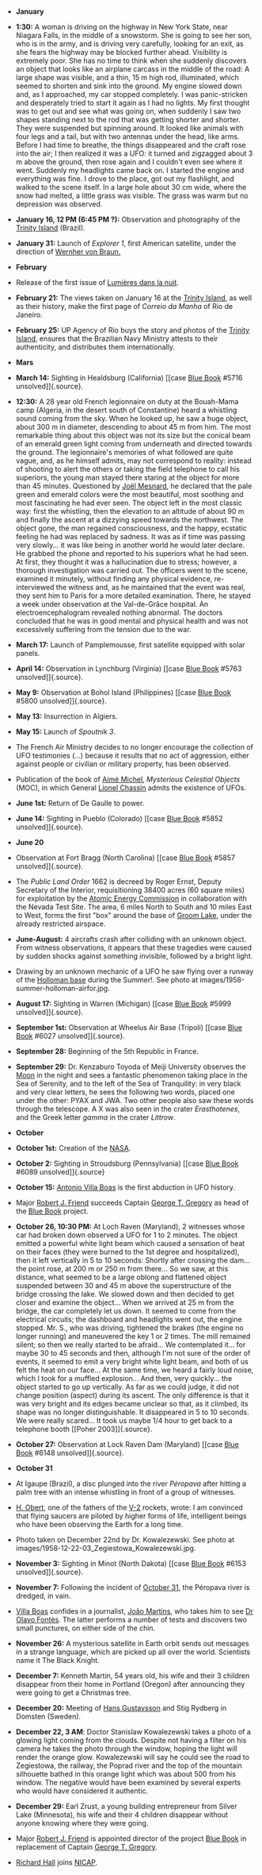 ﻿
- **January**


-   **1:30:** A woman is driving on the highway in New York State, near Niagara Falls, in the middle of a snowstorm. She is going to see her son, who is in the army, and is driving very carefully, looking for an exit, as she fears the highway may be blocked further ahead. Visibility is extremely poor. She has no time to think when she suddenly discovers an object that looks like an airplane carcass in the middle of the road: A large shape was visible, and a thin, 15 m high rod, illuminated, which seemed to shorten and sink into the ground. My engine slowed down and, as I approached, my car stopped completely. I was panic-stricken and desperately tried to start it again as I had no lights. My first thought was to get out and see what was going on, when suddenly I saw two shapes standing next to the rod that was getting shorter and shorter. They were suspended but spinning around. It looked like animals with four legs and a tail, but with two antennas under the head, like arms. Before I had time to breathe, the things disappeared and the craft rose into the air; I then realized it was a UFO: it turned and zigzagged about 3 m above the ground, then rose again and I couldn't even see where it went. Suddenly my headlights came back on. I started the engine and everything was fine. I drove to the place, got out my flashlight, and walked to the scene itself. In a large hole about 30 cm wide, where the snow had melted, a little grass was visible. The grass was warm but no depression was observed.


-   **January 16, 12 PM (6:45 PM ?):** Observation and photography of the [Trinity Island](1958_Trinite.html) (Brazil).

-   **January 31:** Launch of *Explorer 1*, first American satellite, under the direction of [Wernher von Braun.](VonBraunWernher.html)

- **February**


- Release of the first issue of [Lumières dans la nuit](LDLN.html).


-   **February 21:** The views taken on January 16 at the [Trinity Island](1958_Trinite.html), as well as their history, make the first page of *Correio da Manha* of Rio de Janeiro.

-   **February 25:** UP Agency of Rio buys the story and photos of the [Trinity Island](1958_Trinite.html), ensures that the Brazilian Navy Ministry attests to their authenticity, and distributes them internationally.

- **Mars**


-   **March 14:** Sighting in Healdsburg (California) [[case [Blue Book](BlueBook.html) #5716 unsolved]]{.source}.

-   **12:30:** A 28 year old French legionnaire on duty at the Bouah-Mama camp (Algeria, in the desert south of Constantine) heard a whistling sound coming from the sky. When he looked up, he saw a huge object, about 300 m in diameter, descending to about 45 m from him. The most remarkable thing about this object was not its size but the conical beam of an emerald green light coming from underneath and directed towards the ground. The legionnaire's memories of what followed are quite vague, and, as he himself admits, may not correspond to reality: instead of shooting to alert the others or taking the field telephone to call his superiors, the young man stayed there staring at the object for more than 45 minutes. Questioned by [Joël Mesnard](MesnardJoel.html), he declared that the pale green and emerald colors were the most beautiful, most soothing and most fascinating he had ever seen. The object left in the most classic way: first the whistling, then the elevation to an altitude of about 90 m and finally the ascent at a dizzying speed towards the northwest. The object gone, the man regained consciousness, and the happy, ecstatic feeling he had was replaced by sadness. It was as if time was passing very slowly... it was like being in another world he would later declare. He grabbed the phone and reported to his superiors what he had seen. At first, they thought it was a hallucination due to stress; however, a thorough investigation was carried out. The officers went to the scene, examined it minutely, without finding any physical evidence, re-interviewed the witness and, as he maintained that the event was real, they sent him to Paris for a more detailed examination. There, he stayed a week under observation at the Val-de-Grâce hospital. An electroencephalogram revealed nothing abnormal. The doctors concluded that he was in good mental and physical health and was not excessively suffering from the tension due to the war.

-   **March 17:** Launch of Pamplemousse, first satellite equipped with solar panels.

-   **April 14:** Observation in Lynchburg (Virginia) [[case [Blue Book](BlueBook.html) #5763 unsolved]]{.source}.

-   **May 9:** Observation at Bohol Island (Philippines) [[case [Blue Book](BlueBook.html) #5800 unsolved]]{.source}.

-   **May 13:** Insurrection in Algiers.

-   **May 15:** Launch of *Spoutnik 3*.

- The French Air Ministry decides to no longer encourage the collection of UFO testimonies (\...) because it results that no act of aggression, either against people or civilian or military property, has been observed.

- Publication of the book of [Aimé Michel](MichelAime.html), *Mysterious Celestial Objects* (MOC), in which General [Lionel Chassin](ChassinLionelMax.html) admits the existence of UFOs.

-   **June 1st:** Return of De Gaulle to power.

-   **June 14:** Sighting in Pueblo (Colorado) [[case [Blue Book](BlueBook.html) #5852 unsolved]]{.source}.


- **June 20**


- Observation at Fort Bragg (North Carolina) [[case [Blue Book](BlueBook.html) #5857 unsolved]]{.source}.
 - The *Public Land Order* 1662 is decreed by Roger Ernst, Deputy Secretary of the Interior, requisitioning 38400 acres (60 square miles) for exploitation by the [Atomic Energy Commission](AEC.html) in collaboration with the Nevada Test Site. The area, 6 miles North to South and 10 miles East to West, forms the first "box" around the base of [Groom Lake](Area51.html), under the already restricted airspace.

-   **June-August:** 4 aircrafts crash after colliding with an unknown object. From witness observations, it appears that these tragedies were caused by sudden shocks against something invisible, followed by a bright light.

- Drawing by an unknown mechanic of a UFO he saw flying over a runway of the [Holloman base](HollomanAFB.html) during the Summer!. See photo at images/1958-summer-holloman-airfor.jpg.

-   **August 17:** Sighting in Warren (Michigan) [[case [Blue Book](BlueBook.html) #5999 unsolved]]{.source}.

-   **September 1st:** Observation at Wheelus Air Base (Tripoli) [[case [Blue Book](BlueBook.html) #6027 unsolved]]{.source}.

-   **September 28:** Beginning of the 5th Republic in France.

-   **September 29:** Dr. Kenzaburo Toyoda of Meiji University observes the [Moon](Moon.html) in the night and sees a fantastic phenomenon taking place in the Sea of Serenity, and to the left of the Sea of Tranquility: in very black and very clear letters, he sees the following two words, placed one under the other: PYAX and JWA. Two other people also saw these words through the telescope. A X was also seen in the crater *Erasthotenes*, and the Greek letter *gamma* in the crater *Littrow*.

- **October**

-   **October 1st:** Creation of the [NASA](NASA.html).


-   **October 2:** Sighting in Stroudsburg (Pennsylvania) [[case [Blue Book](BlueBook.html) #6089 unsolved]]{.source}


-   **October 15:** [Antonio Villa Boas](VillaBoasAntonio.html) is the first abduction in UFO history.


-   Major [Robert J. Friend](FriendRobertJ.html) succeeds Captain [George T. Gregory](GregoryGeorgeT.html) as head of the [Blue Book](BlueBook.html) project.

-   **October 26, 10:30 PM:** At Loch Raven (Maryland), 2 witnesses whose car had broken down observed a UFO for 1 to 2 minutes. The object emitted a powerful white light beam which caused a sensation of heat on their faces (they were burned to the 1st degree and hospitalized), then it left vertically in 5 to 10 seconds: Shortly after crossing the dam... the point rose, at 200 m or 250 m from there... So we saw, at this distance, what seemed to be a large oblong and flattened object suspended between 30 and 45 m above the superstructure of the bridge crossing the lake. We slowed down and then decided to get closer and examine the object... When we arrived at 25 m from the bridge, the car completely let us down. It seemed to come from the electrical circuits; the dashboard and headlights went out, the engine stopped. Mr. S., who was driving, tightened the brakes (the engine no longer running) and maneuvered the key 1 or 2 times. The mill remained silent; so then we really started to be afraid... We contemplated it... for maybe 30 to 45 seconds and then, although I'm not sure of the order of events, it seemed to emit a very bright white light beam, and both of us felt the heat on our face... At the same time, we heard a fairly loud noise, which I took for a muffled explosion... And then, very quickly... the object started to go up vertically. As far as we could judge, it did not change position (aspect) during its ascent. The only difference is that it was very bright and its edges became unclear so that, as it climbed, its shape was no longer distinguishable. It disappeared in 5 to 10 seconds. We were really scared... It took us maybe 1/4 hour to get back to a telephone booth [\[Poher 2003\]]{.source}.


-   **October 27:** Observation at Lock Raven Dam (Maryland) [[case [Blue Book](BlueBook.html) #6148 unsolved]]{.source}.

-   **October 31**


- At Igaupe (Brazil), a disc plunged into the river *Péropava* after hitting a palm tree with an intense whistling in front of a group of witnesses.

-   [H. Obert](OberthHermann.html), one of the fathers of the [V-2](V2.html) rockets, wrote: I am convinced that flying saucers are piloted by higher forms of life, intelligent beings who have been observing the Earth for a long time.

- Photo taken on December 22nd by Dr. Kowalezewski. See photo at images/1958-12-22-03_Zegiestowa_Kowalezewski.jpg.
    

-   **November 3:** Sighting in Minot (North Dakota) [[case [Blue Book](BlueBook.html) #6153 unsolved]]{.source}.

-   **November 7:** Following the incident of [October 31](#1958-10-31), the Péropava river is dredged, in vain.


-   [Villa Boas](VillaBoasAntonio.html) confides in a journalist, [João Martins](MartinsJoao.html), who takes him to see [Dr Olavo Fontès](FontesOlavoT.html). The latter performs a number of tests and discovers two small punctures, on either side of the chin.

-   **November 26:** A mysterious satellite in Earth orbit
    sends out messages in a strange language,
    which are picked up all over the world. Scientists
    name it The Black Knight.

-   **December 7:** Kenneth Martin, 54 years old, his wife and their 3 children
    disappear from their home in Portland (Oregon) after announcing
    they were going to get a Christmas tree.


-   **December 20:** Meeting of [Hans Gustavsson](temoins.html#GustavssonHans) and Stig Rydberg in Domsten (Sweden).

-   **December 22, 3 AM**: Doctor Stanislaw Kowalezewski takes a photo of a glowing light coming from the clouds. Despite not having a filter on his camera he takes the photo through the window, hoping the light will render the orange glow. Kowalezewski will say he could see the road to Zegiestowa, the railway, the Poprad river and the top of the mountain silhouette bathed in this orange light which was about 500 from his window. The negative would have been examined by several experts who would have considered it authentic.

-   **December 29:** Earl Zrust, a young building entrepreneur from Silver Lake (Minnesota), his wife and their 4 children disappear without anyone knowing where they were going.

- Major [Robert J. Friend](FriendRobertJ.html) is appointed director of the project [Blue Book](BlueBook.html) in replacement of Captain [George T. Gregory](GregoryGeorgeT.html).


-   [Richard Hall](HallRichardH.html) joins [NICAP](NICAP.html).
